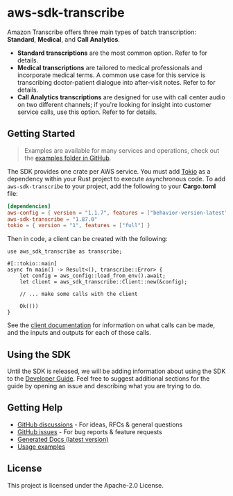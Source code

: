 # aws-sdk-transcribe

Amazon Transcribe offers three main types of batch transcription: __Standard__, __Medical__, and __Call Analytics__.
  - __Standard transcriptions__ are the most common option. Refer to for details.
  - __Medical transcriptions__ are tailored to medical professionals and incorporate medical terms. A common use case for this service is transcribing doctor-patient dialogue into after-visit notes. Refer to for details.
  - __Call Analytics transcriptions__ are designed for use with call center audio on two different channels; if you're looking for insight into customer service calls, use this option. Refer to for details.

## Getting Started

> Examples are available for many services and operations, check out the
> [examples folder in GitHub](https://github.com/awslabs/aws-sdk-rust/tree/main/examples).

The SDK provides one crate per AWS service. You must add [Tokio](https://crates.io/crates/tokio)
as a dependency within your Rust project to execute asynchronous code. To add `aws-sdk-transcribe` to
your project, add the following to your **Cargo.toml** file:

```toml
[dependencies]
aws-config = { version = "1.1.7", features = ["behavior-version-latest"] }
aws-sdk-transcribe = "1.87.0"
tokio = { version = "1", features = ["full"] }
```

Then in code, a client can be created with the following:

```rust,no_run
use aws_sdk_transcribe as transcribe;

#[::tokio::main]
async fn main() -> Result<(), transcribe::Error> {
    let config = aws_config::load_from_env().await;
    let client = aws_sdk_transcribe::Client::new(&config);

    // ... make some calls with the client

    Ok(())
}
```

See the [client documentation](https://docs.rs/aws-sdk-transcribe/latest/aws_sdk_transcribe/client/struct.Client.html)
for information on what calls can be made, and the inputs and outputs for each of those calls.

## Using the SDK

Until the SDK is released, we will be adding information about using the SDK to the
[Developer Guide](https://docs.aws.amazon.com/sdk-for-rust/latest/dg/welcome.html). Feel free to suggest
additional sections for the guide by opening an issue and describing what you are trying to do.

## Getting Help

* [GitHub discussions](https://github.com/awslabs/aws-sdk-rust/discussions) - For ideas, RFCs & general questions
* [GitHub issues](https://github.com/awslabs/aws-sdk-rust/issues/new/choose) - For bug reports & feature requests
* [Generated Docs (latest version)](https://awslabs.github.io/aws-sdk-rust/)
* [Usage examples](https://github.com/awslabs/aws-sdk-rust/tree/main/examples)

## License

This project is licensed under the Apache-2.0 License.

